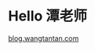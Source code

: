 # Hello 潭老师
[blog.wangtantan.com][myblog]

[myblog]: http://blog.wangtantan.com "blog.wangtantan.com"
